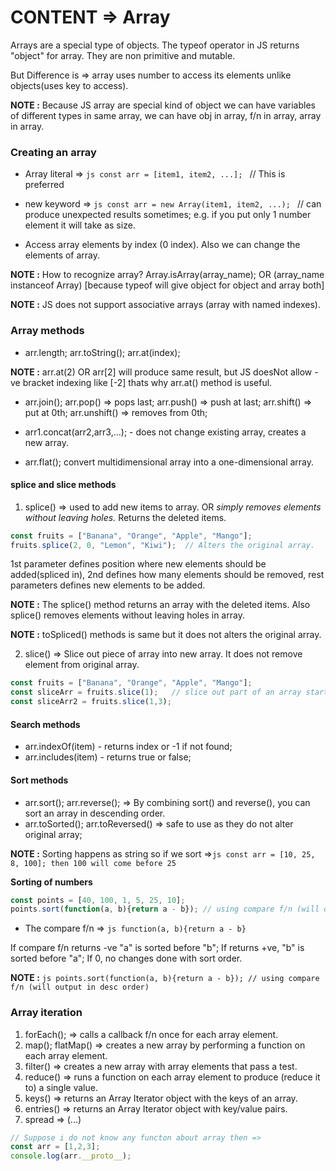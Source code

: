 # CONTENT => Array

Arrays are a special type of objects. The typeof operator in JS returns "object" for array. They are non primitive and mutable.

But Difference is => array uses number to access its elements unlike objects(uses key to access).

**NOTE :** Because JS array are special kind of object we can have variables of different types in same array, we can have obj in array, f/n in array, array in array.

### Creating an array
- Array literal => ```js const arr = [item1, item2, ...]; ```          // This is preferred
- new keyword => ```js const arr = new Array(item1, item2, ...); ```  // can produce unexpected results sometimes; e.g. if you put only 1 number element it will take as size.

- Access array elements by index (0 index). Also we can change the elements of array.

**NOTE :** How to recognize array? Array.isArray(array_name); OR (array_name instanceof Array) [because typeof will give object for object and array both]

**NOTE :** JS does not support associative arrays (array with named indexes).

### Array methods

- arr.length;  arr.toString(); arr.at(index);

**NOTE :** arr.at(2) OR arr[2] will produce same result, but JS doesNot allow -ve bracket indexing like [-2] thats why arr.at() method is useful.

- arr.join(); arr.pop() => pops last; arr.push() => push at last; arr.shift() => put at 0th; arr.unshift() => removes from 0th;

- arr1.concat(arr2,arr3,...); - does not change existing array, creates a new array.

- arr.flat(); convert multidimensional array into a one-dimensional array.

#### splice and slice methods 

1. splice() => used to add new items to array. OR *simply removes elements without leaving holes.* Returns the deleted items. 

```js
const fruits = ["Banana", "Orange", "Apple", "Mango"];
fruits.splice(2, 0, "Lemon", "Kiwi");  // Alters the original array.
```
1st parameter defines position where new elements should be added(spliced in), 2nd defines how many elements should be removed, rest parameters defines new elements to be added. 

**NOTE :** The splice() method returns an array with the deleted items. Also splice() removes elements without leaving holes in array.

**NOTE :** toSpliced() methods is same but it does not alters the original array.

2. slice() => Slice out piece of array into new array. It does not remove element from original array.
``` js
const fruits = ["Banana", "Orange", "Apple", "Mango"];
const sliceArr = fruits.slice(1);   // slice out part of an array starting from array element 1.
const sliceArr2 = fruits.slice(1,3);
```

#### Search methods

- arr.indexOf(item) - returns index or -1 if not found;
- arr.includes(item) - returns true or false;

#### Sort methods

- arr.sort(); arr.reverse(); => By combining sort() and reverse(), you can sort an array in descending order.
- arr.toSorted(); arr.toReversed() => safe to use as they do not alter original array;

**NOTE :** Sorting happens as string so if we sort =>```js const arr = [10, 25, 8, 100]; then 100 will come before 25 ```

**Sorting of numbers**
```js
const points = [40, 100, 1, 5, 25, 10];
points.sort(function(a, b){return a - b}); // using compare f/n (will output in asc order)
```

- The compare f/n => ```js function(a, b){return a - b} ```

If compare f/n returns -ve "a" is sorted before "b"; If returns +ve, "b" is sorted before "a"; If 0, no changes done with sort order. 

**NOTE :** ```js points.sort(function(a, b){return a - b}); // using compare f/n (will output in desc order)```

### Array iteration

1. forEach();         =>  calls a callback f/n once for each array element.
2. map(); flatMap()   =>  creates a new array by performing a function on each array element.
3. filter()           =>  creates a new array with array elements that pass a test.
4. reduce()           =>  runs a function on each array element to produce (reduce it to) a single value.
5. keys()             =>  returns an Array Iterator object with the keys of an array.
6. entries()          =>  returns an Array Iterator object with key/value pairs.
7. spread             =>  (...)


```js
// Suppose i do not know any functon about array then =>
const arr = [1,2,3];
console.log(arr.__proto__);
```
